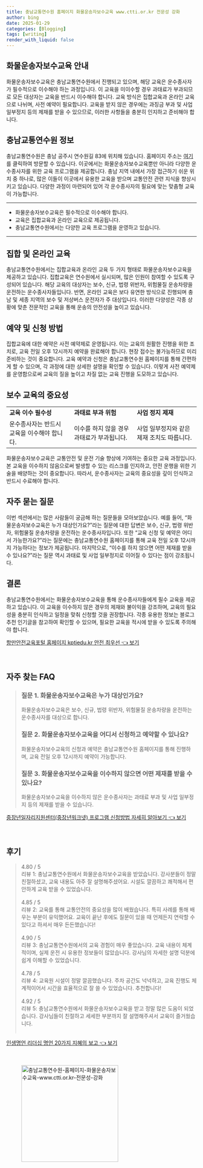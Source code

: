 ```yaml
---
title: 충남교통연수원 홈페이지 화물운송자보수교육 www.ctti.or.kr 전문성 강화
author: bing
date: 2025-01-29
categories: [Blogging]
tags: [writing]
render_with_liquid: false
---
```



<h2 id='화물운송자보수교육안내'>화물운송자보수교육 안내</h2>

<p>화물운송자보수교육은 충남교통연수원에서 진행되고 있으며, 해당 교육은 운수종사자가 필수적으로 이수해야 하는 과정입니다. 이 교육을 미이수할 경우 과태료가 부과되므로 모든 대상자는 교육을 반드시 이수해야 합니다. 교육 방식은 집합교육과 온라인 교육으로 나뉘며, 사전 예약이 필요합니다. 교육을 받지 않은 경우에는 과징금 부과 및 사업 일부정지 등의 제재를 받을 수 있으므로, 이러한 사항들을 충분히 인지하고 준비해야 합니다. </p>

<h2 id='충남교통연수원정보'>충남교통연수원 정보</h2>

<p>충남교통연수원은 충남 공주시 연수원길 83에 위치해 있습니다. 홈페이지 주소는 <a href="https://www.ctti.or.kr/">여기</a>를 클릭하여 방문할 수 있습니다. 이곳에서는 화물운송자보수교육뿐만 아니라 다양한 운수종사자를 위한 교육 프로그램을 제공합니다. 충남 지역 내에서 가장 접근하기 쉬운 위치 중 하나로, 많은 이들이 이곳에서 유용한 교육을 받으며 교통안전 관련 지식을 향상시키고 있습니다. 다양한 과정이 마련되어 있어 각 운수종사자의 필요에 맞는 맞춤형 교육이 가능합니다.</p>

<hr />

<ul>
    <li>화물운송자보수교육은 필수적으로 이수해야 합니다.</li>
    <li>교육은 집합교육과 온라인 교육으로 제공됩니다.</li>
    <li>충남교통연수원에서는 다양한 교육 프로그램을 운영하고 있습니다.</li>
</ul>

<hr />

<h2 id='집합및온라인교육'>집합 및 온라인 교육</h2>

<p>충남교통연수원에서는 집합교육과 온라인 교육 두 가지 형태로 화물운송자보수교육을 제공하고 있습니다. 집합교육은 연수원에서 실시되며, 많은 인원이 참여할 수 있도록 구성되어 있습니다. 해당 교육의 대상자는 보수, 신규, 법령 위반자, 위험물질 운송차량을 운전하는 운수종사자들입니다. 반면, 온라인 교육은 보다 유연한 방식으로 진행되며 충남 및 세종 지역의 보수 및 저상버스 운전자가 주 대상입니다. 이러한 다양성은 각종 상황에 맞춘 전문적인 교육을 통해 운송의 안전성을 높이고 있습니다.</p>

<h2 id='예약및신청방법'>예약 및 신청 방법</h2>

<p>집합교육에 대한 예약은 사전 예약제로 운영됩니다. 이는 교육의 원활한 진행을 위한 조치로, 교육 전일 오후 12시까지 예약을 완료해야 합니다. 현장 접수는 불가능하므로 미리 준비하는 것이 중요합니다. 교육 예약과 신청은 충남교통연수원 홈페이지를 통해 간편하게 할 수 있으며, 각 과정에 대한 상세한 설명을 확인할 수 있습니다. 이렇게 사전 예약제를 운영함으로써 교육의 질을 높이고 차질 없는 교육 진행을 도모하고 있습니다.</p>

<h2 id='보수교육의중요성'>보수 교육의 중요성</h2>

<table>
    <tr>
        <td><b>교육 이수 필수성</b></td>
        <td><b>과태료 부과 위험</b></td>
        <td><b>사업 정지 제재</b></td>
    </tr>
    <tr>
        <td>운수종사자는 반드시 교육을 이수해야 합니다.</td>
        <td>이수를 하지 않을 경우 과태료가 부과됩니다.</td>
        <td>사업 일부정지와 같은 제재 조치도 따릅니다.</td>
    </tr>
</table>

<p>화물운송자보수교육은 교통안전 및 운전 기술 향상에 기여하는 중요한 교육 과정입니다. 본 교육을 이수하지 않음으로써 발생할 수 있는 리스크를 인지하고, 안전 운행을 위한 기술을 배양하는 것이 중요합니다. 따라서, 운수종사자는 교육의 중요성을 깊이 인식하고 반드시 수료해야 합니다.</p>

<h2 id='자주묻는질문'>자주 묻는 질문</h2>

<p>이번 섹션에서는 많은 사람들이 궁금해 하는 질문들을 모아보았습니다. 예를 들어, “화물운송자보수교육은 누가 대상인가요?”라는 질문에 대한 답변은 보수, 신규, 법령 위반자, 위험물질 운송차량을 운전하는 운수종사자입니다. 또한 “교육 신청 및 예약은 어디서 가능한가요?”라는 질문에는 충남교통연수원 홈페이지를 통해 교육 전일 오후 12시까지 가능하다는 정보가 제공됩니다. 마지막으로, “이수를 하지 않으면 어떤 제재를 받을 수 있나요?”라는 질문 역시 과태료 및 사업 일부정지로 이어질 수 있다는 점이 강조됩니다.</p>

<h2 id='결론'>결론</h2>

<p>충남교통연수원에서는 화물운송자보수교육을 통해 운수종사자들에게 필수 교육을 제공하고 있습니다. 이 교육을 이수하지 않은 경우의 제재와 불이익을 강조하며, 교육의 필요성을 충분히 인식하고 일정을 맞춰 신청할 것을 권장합니다. 각종 유용한 정보는 블로그 추천 인기글을 참고하여 확인할 수 있으며, 필요한 교육을 적시에 받을 수 있도록 주의해야 합니다.</p>


<p><a class="click-button" title="항만안전교육포털 홈페이지 kptiedu.kr 안전 최우선" href="https://afficreate.github.io/posts/%ED%95%AD%EB%A7%8C%EC%95%88%EC%A0%84%EA%B5%90%EC%9C%A1%ED%8F%AC%ED%84%B8-%ED%99%88%ED%8E%98%EC%9D%B4%EC%A7%80-kptiedu.kr-%EC%95%88%EC%A0%84-%EC%B5%9C%EC%9A%B0%EC%84%A0/" rel="dofollow">항만안전교육포털 홈페이지 kptiedu.kr 안전 최우선 👈 보기</a></p><br>
<h2 id='자주_찾는_FAQ'>자주 찾는 FAQ</h2>
<div itemscope="" itemtype="https://schema.org/FAQPage"> 
<blockquote> 
<div itemscope="" itemprop="mainEntity" itemtype="https://schema.org/Question"> 
<h3 itemprop="name">질문 1. 화물운송자보수교육은 누가 대상인가요?</h3> 
<div itemscope="" itemprop="acceptedAnswer" itemtype="https://schema.org/Answer"> 
<span itemprop="text"> 
<p>화물운송자보수교육은 보수, 신규, 법령 위반자, 위험물질 운송차량을 운전하는 운수종사자를 대상으로 합니다.</p> 
</span> 
</div> 
</div> 
<div itemscope="" itemprop="mainEntity" itemtype="https://schema.org/Question"> 
<h3 itemprop="name">질문 2. 화물운송자보수교육을 어디서 신청하고 예약할 수 있나요?</h3> 
<div itemscope="" itemprop="acceptedAnswer" itemtype="https://schema.org/Answer"> 
<span itemprop="text"> 
<p>화물운송자보수교육의 신청과 예약은 충남교통연수원 홈페이지를 통해 진행하며, 교육 전일 오후 12시까지 예약이 가능합니다.</p> 
</span> 
</div> 
</div> 
<div itemscope="" itemprop="mainEntity" itemtype="https://schema.org/Question"> 
<h3 itemprop="name">질문 3. 화물운송자보수교육을 이수하지 않으면 어떤 제재를 받을 수 있나요?</h3> 
<div itemscope="" itemprop="acceptedAnswer" itemtype="https://schema.org/Answer"> 
<span itemprop="text"> 
<p>화물운송자보수교육을 이수하지 않은 운수종사자는 과태료 부과 및 사업 일부정지 등의 제재를 받을 수 있습니다.</p> 
</span> 
</div> 
</div> 
</blockquote> 
</div>
<p><a class="click-button" title="중장년일자리지원센터(중장년워크넷) 프로그램 신청방법 자세히 알아보기" href="https://afficreate.github.io/posts/%EC%A4%91%EC%9E%A5%EB%85%84%EC%9D%BC%EC%9E%90%EB%A6%AC%EC%A7%80%EC%9B%90%EC%84%BC%ED%84%B0(%EC%A4%91%EC%9E%A5%EB%85%84%EC%9B%8C%ED%81%AC%EB%84%B7)-%ED%94%84%EB%A1%9C%EA%B7%B8%EB%9E%A8-%EC%8B%A0%EC%B2%AD%EB%B0%A9%EB%B2%95-%EC%9E%90%EC%84%B8%ED%9E%88-%EC%95%8C%EC%95%84%EB%B3%B4%EA%B8%B0/" rel="dofollow">중장년일자리지원센터(중장년워크넷) 프로그램 신청방법 자세히 알아보기 👈 보기</a></p><br>
<h2 id='후기'>후기</h2>
<div itemscope itemtype="https://schema.org/Product">
  <blockquote>
  <div itemprop="review" itemscope itemtype="https://schema.org/Review">
      <div itemprop="reviewRating" itemscope itemtype="https://schema.org/Rating"> <span itemprop="ratingValue">4.80</span> / <span itemprop="bestRating">5</span> </div>
      <span itemprop="reviewBody">리뷰 1: 충남교통연수원에서 화물운송자보수교육을 받았습니다. 강사분들이 정말 친절하셨고, 교육 내용도 아주 잘 설명해주셨어요. 시설도 깔끔하고 쾌적해서 편안하게 교육 받을 수 있었습니다.</span>
  </div>
  <br>
  <div itemprop="review" itemscope itemtype="https://schema.org/Review">
      <div itemprop="reviewRating" itemscope itemtype="https://schema.org/Rating"> <span itemprop="ratingValue">4.85</span> / <span itemprop="bestRating">5</span> </div>
      <span itemprop="reviewBody">리뷰 2: 교육를 통해 교통안전의 중요성을 많이 배웠습니다. 특히 사례를 통해 배우는 부분이 유익했어요. 교육이 끝난 후에도 질문이 있을 때 언제든지 연락할 수 있다고 하셔서 매우 든든했습니다!</span>
  </div>
  <br>
  <div itemprop="review" itemscope itemtype="https://schema.org/Review">
      <div itemprop="reviewRating" itemscope itemtype="https://schema.org/Rating"> <span itemprop="ratingValue">4.90</span> / <span itemprop="bestRating">5</span> </div>
      <span itemprop="reviewBody">리뷰 3: 충남교통연수원에서의 교육 경험이 매우 좋았습니다. 교육 내용이 체계적이며, 실제 운전 시 유용한 정보들이 많았습니다. 강사님의 자세한 설명 덕분에 쉽게 이해할 수 있었습니다.</span>
  </div>
  <br>
  <div itemprop="review" itemscope itemtype="https://schema.org/Review">
      <div itemprop="reviewRating" itemscope itemtype="https://schema.org/Rating"> <span itemprop="ratingValue">4.78</span> / <span itemprop="bestRating">5</span> </div>
      <span itemprop="reviewBody">리뷰 4: 교육원 시설이 정말 깔끔했습니다. 주차 공간도 넉넉하고, 교육 진행도 체계적이어서 시간을 효율적으로 잘 쓸 수 있었습니다. 추천합니다!</span>
  </div>
  <br>
  <div itemprop="review" itemscope itemtype="https://schema.org/Review">
      <div itemprop="reviewRating" itemscope itemtype="https://schema.org/Rating"> <span itemprop="ratingValue">4.92</span> / <span itemprop="bestRating">5</span> </div>
      <span itemprop="reviewBody">리뷰 5: 충남교통연수원에서 화물운송자보수교육을 받고 정말 많은 도움이 되었습니다. 강사님들이 친절하고 세세한 부분까지 잘 설명해주셔서 교육이 즐거웠습니다.</span>
  </div>
  <br>
  </blockquote>
</div>
<p><a class="click-button" title="인생명언 리더십 명언 20가지 지혜의 보고" href="https://afficreate.github.io/posts/%EC%9D%B8%EC%83%9D%EB%AA%85%EC%96%B8-%EB%A6%AC%EB%8D%94%EC%8B%AD-%EB%AA%85%EC%96%B8-20%EA%B0%80%EC%A7%80-%EC%A7%80%ED%98%9C%EC%9D%98-%EB%B3%B4%EA%B3%A0/" rel="dofollow">인생명언 리더십 명언 20가지 지혜의 보고 👈 보기</a></p><br>
<figure class="image"><img src="https://afficreate.github.io/assets/img/thumbnail/충남교통연수원-홈페이지-화물운송자보수교육-www.ctti.or.kr-전문성-강화.webp" alt="충남교통연수원-홈페이지-화물운송자보수교육-www.ctti.or.kr-전문성-강화" width="256" height="256"></figure>